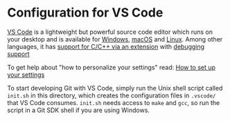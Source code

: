 Configuration for VS Code
=========================

[VS Code](https://code.visualstudio.com/) is a lightweight but powerful source
code editor which runs on your desktop and is available for
[Windows](https://code.visualstudio.com/docs/setup/windows),
[macOS](https://code.visualstudio.com/docs/setup/mac) and
[Linux](https://code.visualstudio.com/docs/setup/linux). Among other languages,
it has [support for C/C++ via an extension](https://github.com/Microsoft/vscode-cpptools) with
[debugging support](https://code.visualstudio.com/docs/editor/debugging)

To get help about "how to personalize your settings" read:
[How to set up your settings](https://code.visualstudio.com/docs/getstarted/settings)

To start developing Git with VS Code, simply run the Unix shell script called
`init.sh` in this directory, which creates the configuration files in
`.vscode/` that VS Code consumes. `init.sh` needs access to `make` and `gcc`,
so run the script in a Git SDK shell if you are using Windows.
